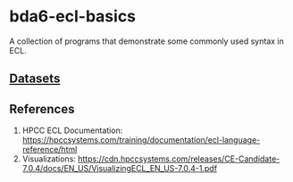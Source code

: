 # bda6-ecl-basics

A collection of programs that demonstrate some commonly used syntax in ECL.

## [Datasets](data/README.md)

## References
1. HPCC ECL Documentation: https://hpccsystems.com/training/documentation/ecl-language-reference/html
2. Visualizations: https://cdn.hpccsystems.com/releases/CE-Candidate-7.0.4/docs/EN_US/VisualizingECL_EN_US-7.0.4-1.pdf
